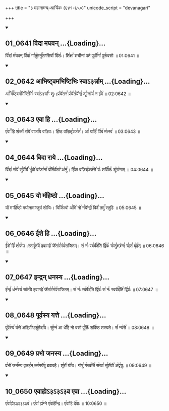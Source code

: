 +++
title = "३ महानाम्न्य्-आर्चिकः (६४१-६५०)"
unicode_script = "devanagari"

+++

<div class="js_include" includetitle="true" newlevelforh1="2" unfilled url="/vedAH_sAma/kauthumam/saMhitA/mUlam/3_mahAnAmny-ArchikaH/01_0641_vidA_maghavan.md">
<details open><summary><h2>01_0641 विदा मघवन् ...{Loading}...</h2></summary>

वि꣣दा꣡ म꣢घवन् वि꣣दा꣢ गा꣣तु꣡मनु꣢꣯शꣳसिषो꣣ दि꣡शः꣢। शि꣡क्षा꣢ शचीनां पते पूर्वी꣣णां꣡ पुरू꣢वसो ॥ 01:0641 ॥
</details>
</div>
<div class="js_include" includetitle="true" newlevelforh1="2" unfilled url="/vedAH_sAma/kauthumam/saMhitA/mUlam/3_mahAnAmny-ArchikaH/02_0642_AbhiShTvamabhiShTibhiH_svA-3rnnAm.md">
<details open><summary><h2>02_0642 आभिष्ट्वमभिष्टिभिः स्वाऽ३र्न्नाम् ...{Loading}...</h2></summary>

आ꣣भि꣢꣫ष्ट्वम꣣भि꣡ष्टि꣢भिः꣣ स्वा꣢ऽ३र्न्ना꣢ꣳ शुः।प्र꣡चे꣢तन꣣ प्र꣡चे꣢त꣣ये꣡न्द्र꣢ द्यु꣣म्ना꣡य꣢ न इ꣣षे꣢ ॥ 02:0642 ॥
</details>
</div>
<div class="js_include" includetitle="true" newlevelforh1="2" unfilled url="/vedAH_sAma/kauthumam/saMhitA/mUlam/3_mahAnAmny-ArchikaH/03_0643_evA_hi.md">
<details open><summary><h2>03_0643 एवा हि ...{Loading}...</h2></summary>

ए꣣वा꣢꣫ हि श꣣क्रो꣢ रा꣣ये꣡ वाजा꣢꣯य वज्रिवः। हि꣢ष्ठ वज्रिन्नृ꣣ञ्ज꣢स꣣। आ꣡ या꣢हि꣣ पि꣢ब꣣ म꣡त्स्व꣢ ॥ 03:0643 ॥
</details>
</div>
<div class="js_include" includetitle="true" newlevelforh1="2" unfilled url="/vedAH_sAma/kauthumam/saMhitA/mUlam/3_mahAnAmny-ArchikaH/04_0644_vidA_rAye.md">
<details open><summary><h2>04_0644 विदा राये ...{Loading}...</h2></summary>

वि꣣दा꣢ रा꣣ये꣢ सु꣣वी꣢र्यं꣣ भु꣢वो꣣ वा꣡जा꣢नां꣣ प꣢ति꣣र्व꣢शा꣣ꣳअ꣡नु꣢। हि꣢ष्ठ वज्रिन्नृ꣣ञ्ज꣢से꣣ यः꣡ शवि꣢꣯ष्ठः꣣ शू꣡रा꣢णाम् ॥ 04:0644 ॥
</details>
</div>
<div class="js_include" includetitle="true" newlevelforh1="2" unfilled url="/vedAH_sAma/kauthumam/saMhitA/mUlam/3_mahAnAmny-ArchikaH/05_0645_yo_maMhiShTho.md">
<details open><summary><h2>05_0645 यो मंहिष्ठो ...{Loading}...</h2></summary>

यो꣡ मꣳहि꣢꣯ष्ठो मघोनामꣳजुर्न्न शोचिः। चि꣡कि꣢त्वो अ꣣भि꣡ नो꣢ न꣣ये꣡न्द्रो꣢ विदे꣣ तमु꣢꣯ स्तुहि ॥ 05:0645 ॥
</details>
</div>
<div class="js_include" includetitle="true" newlevelforh1="2" unfilled url="/vedAH_sAma/kauthumam/saMhitA/mUlam/3_mahAnAmny-ArchikaH/06_0646_Ishe_hi.md">
<details open><summary><h2>06_0646 ईशे हि ...{Loading}...</h2></summary>

ई꣢शे꣣ हि꣢ श꣣क्र꣢उ।स्तमू꣣त꣡ये꣢ हवामहे꣣ जे꣡ता꣢र꣣म꣡प꣢राजितम्। स꣡ नः꣢ स्व꣣र्ष꣢द꣣ति द्वि꣢षः꣣ क्र꣢तु꣣श्छ꣡न्द꣢ ऋ꣣तं꣢ बृ꣣ह꣢त् ॥ 06:0646 ॥
</details>
</div>
<div class="js_include" includetitle="true" newlevelforh1="2" unfilled url="/vedAH_sAma/kauthumam/saMhitA/mUlam/3_mahAnAmny-ArchikaH/07_0647_indran_dhanasya.md">
<details open><summary><h2>07_0647 इन्द्रन् धनस्य ...{Loading}...</h2></summary>

इ꣢न्द्रं꣣ ध꣡न꣢स्य꣣ सा꣡त꣢ये हवामहे꣣ जे꣡ता꣢र꣣म꣡प꣢राजितम्। स꣡ नः꣢ स्व꣣र्ष꣢द꣣ति द्वि꣢षः꣣ स꣡ नः꣢ स्वर्ष꣣द꣢ति꣣ द्वि꣡षः꣢ ॥ 07:0647 ॥
</details>
</div>
<div class="js_include" includetitle="true" newlevelforh1="2" unfilled url="/vedAH_sAma/kauthumam/saMhitA/mUlam/3_mahAnAmny-ArchikaH/08_0648_pUrvasya_yatte.md">
<details open><summary><h2>08_0648 पूर्वस्य यत्ते ...{Loading}...</h2></summary>

पू꣡र्व꣢स्य꣣ य꣡त्ते꣢ अद्रिवो꣣ꣳऽशु꣡र्मदा꣢꣯य। सु꣣म्न꣡ आ धे꣢꣯हि नो वसो पू꣣र्तिः꣡ शवि꣢ष्ठ शस्यते। सं꣣ न्य꣡से꣢ ॥ 08:0648 ॥
</details>
</div>
<div class="js_include" includetitle="true" newlevelforh1="2" unfilled url="/vedAH_sAma/kauthumam/saMhitA/mUlam/3_mahAnAmny-ArchikaH/09_0649_prabho_janasya.md">
<details open><summary><h2>09_0649 प्रभो जनस्य ...{Loading}...</h2></summary>

प्र꣣भो꣡ जन꣢꣯स्य वृत्रह꣣न् त्स꣡मर्ये꣢षु ब्रवावहै। शू꣢रो꣣ यो꣢उ। गोषु꣣ ग꣡च्छ꣢ति꣣ स꣡खा꣢ सु꣣शे꣢वो꣣ अ꣡द्व꣢युः ॥ 09:0649 ॥
</details>
</div>
<div class="js_include" includetitle="true" newlevelforh1="2" unfilled url="/vedAH_sAma/kauthumam/saMhitA/mUlam/3_mahAnAmny-ArchikaH/10_0650_evAhye-3-3-3va_evA.md">
<details open><summary><h2>10_0650 एवाह्येऽ३ऽ३ऽ३व एवा ...{Loading}...</h2></summary>

ए꣣वा꣢ह्येऽ३ऽ३ऽ३व꣡। ए꣣वा꣡ ह्य꣢ग्ने ए꣣वा꣡ही꣢न्द्र। ए꣣वा꣡हि दे꣢꣯वाः ॥ 10:0650 ॥
</details>
</div>
